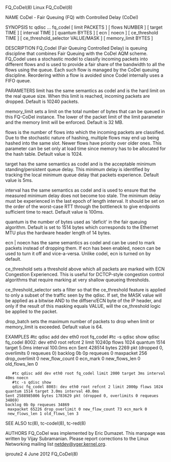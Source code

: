 FQ_CoDel(8)								     Linux								   FQ_CoDel(8)

NAME
       CoDel - Fair Queuing (FQ) with Controlled Delay (CoDel)

SYNOPSIS
       tc  qdisc  ...  fq_codel [ limit PACKETS ] [ flows NUMBER ] [ target TIME ] [ interval TIME ] [ quantum BYTES ] [ ecn | noecn ] [ ce_threshold TIME ] [
       ce_threshold_selector VALUE/MASK ] [ memory_limit BYTES ]

DESCRIPTION
       FQ_Codel (Fair Queuing Controlled Delay) is queuing discipline that combines Fair Queuing with the CoDel AQM scheme. FQ_Codel uses a  stochastic	 model
       to classify incoming packets into different flows and is used to provide a fair share of the bandwidth to all the flows using the queue. Each such flow
       is managed by the CoDel queuing discipline. Reordering within a flow is avoided since Codel internally uses a FIFO queue.

PARAMETERS
   limit
       has  the	 same  semantics  as codel and is the hard limit on the real queue size.  When this limit is reached, incoming packets are dropped. Default is
       10240 packets.

   memory_limit
       sets a limit on the total number of bytes that can be queued in this FQ-CoDel instance. The lower of the packet limit of the limit  parameter  and  the
       memory limit will be enforced. Default is 32 MB.

   flows
       is  the number of flows into which the incoming packets are classified. Due to the stochastic nature of hashing, multiple flows may end up being hashed
       into the same slot. Newer flows have priority over older ones. This parameter can be set only at load time since memory has to  be  allocated  for  the
       hash table.  Default value is 1024.

   target
       has  the	 same semantics as codel and is the acceptable minimum standing/persistent queue delay. This minimum delay is identified by tracking the local
       minimum queue delay that packets experience. Default value is 5ms.

   interval
       has the same semantics as codel and is used to ensure that the measured minimum delay does not become too stale.	 The minimum delay must be experienced
       in the last epoch of length interval.  It should be set on the order of the worst-case RTT through the bottleneck to give endpoints sufficient time  to
       react. Default value is 100ms.

   quantum
       is  the	number	of  bytes used as 'deficit' in the fair queuing algorithm. Default is set to 1514 bytes which corresponds to the Ethernet MTU plus the
       hardware header length of 14 bytes.

   ecn | noecn
       has the same semantics as codel and can be used to mark packets instead of dropping them. If ecn has been enabled, noecn can be used to turn it off and
       vice-a-versa. Unlike codel, ecn is turned on by default.

   ce_threshold
       sets a threshold above which all packets are marked with ECN Congestion Experienced. This is useful for DCTCP-style congestion control algorithms  that
       require marking at very shallow queueing thresholds.

   ce_threshold_selector
       sets  a filter so that the ce_threshold feature is applied to only a subset of the traffic seen by the qdisc. If set, the MASK value will be applied as
       a bitwise AND to the diffserv/ECN byte of the IP header, and only if the result of this masking equals VALUE, will the ce_threshold logic be applied to
       the packet.

   drop_batch
       sets the maximum number of packets to drop when limit or memory_limit is exceeded. Default value is 64.

EXAMPLES
       #tc qdisc add   dev eth0 root fq_codel
       #tc -s qdisc show
       qdisc fq_codel 8002: dev eth0 root refcnt 2 limit 10240p flows 1024 quantum 1514
	target 5.0ms interval 100.0ms ecn
	  Sent 428514 bytes 2269 pkt (dropped 0, overlimits 0 requeues 0)
	  backlog 0b 0p requeues 0
	   maxpacket 256 drop_overlimit 0 new_flow_count 0 ecn_mark 0
	   new_flows_len 0 old_flows_len 0

       #tc qdisc add dev eth0 root fq_codel limit 2000 target 3ms interval 40ms noecn
       #tc -s qdisc show
       qdisc fq_codel 8003: dev eth0 root refcnt 2 limit 2000p flows 1024 quantum 1514 target 3.0ms interval 40.0ms
	Sent 2588985006 bytes 1783629 pkt (dropped 0, overlimits 0 requeues 34869)
	backlog 0b 0p requeues 34869
	 maxpacket 65226 drop_overlimit 0 new_flow_count 73 ecn_mark 0
	 new_flows_len 1 old_flows_len 3

SEE ALSO
       tc(8), tc-codel(8), tc-red(8)

AUTHORS
       FQ_CoDel was implemented by Eric Dumazet. This manpage was written by Vijay Subramanian. Please report corrections to the Linux Networking mailing list
       <netdev@vger.kernel.org>.

iproute2								  4 June 2012								   FQ_CoDel(8)
